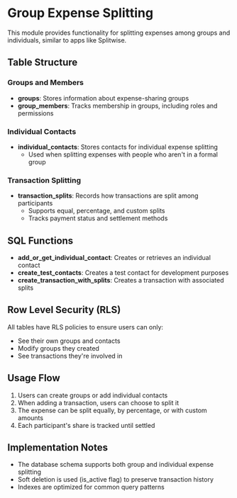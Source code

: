 # Group Expense Splitting

This module provides functionality for splitting expenses among groups and individuals, similar to apps like Splitwise.

## Table Structure

### Groups and Members

- **groups**: Stores information about expense-sharing groups
- **group_members**: Tracks membership in groups, including roles and permissions

### Individual Contacts

- **individual_contacts**: Stores contacts for individual expense splitting
  - Used when splitting expenses with people who aren't in a formal group

### Transaction Splitting

- **transaction_splits**: Records how transactions are split among participants
  - Supports equal, percentage, and custom splits
  - Tracks payment status and settlement methods

## SQL Functions

- **add_or_get_individual_contact**: Creates or retrieves an individual contact
- **create_test_contacts**: Creates a test contact for development purposes
- **create_transaction_with_splits**: Creates a transaction with associated splits

## Row Level Security (RLS)

All tables have RLS policies to ensure users can only:

- See their own groups and contacts
- Modify groups they created
- See transactions they're involved in

## Usage Flow

1. Users can create groups or add individual contacts
2. When adding a transaction, users can choose to split it
3. The expense can be split equally, by percentage, or with custom amounts
4. Each participant's share is tracked until settled

## Implementation Notes

- The database schema supports both group and individual expense splitting
- Soft deletion is used (is_active flag) to preserve transaction history
- Indexes are optimized for common query patterns
